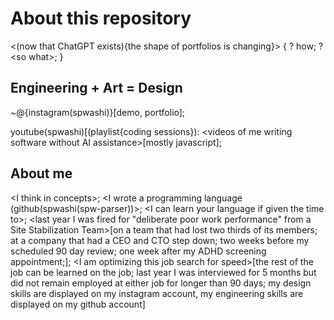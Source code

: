 # About this repository

\<(now that ChatGPT exists){the shape of portfolios is changing}\>
{
    ? how;
    ? \<so what\>;
}

## Engineering + Art = Design
~@{instagram(spwashi)}[demo, portfolio];

youtube(spwashi)[(playlist{coding sessions}): \<videos of me writing software without AI assistance\>[mostly javascript];


## About me
\<I think in concepts\>;
\<I wrote a programming language (github(spwashi(spw-parser))\>;
\<I can learn your language if given the time to\>;
\<last year I was fired for "deliberate poor work performance" from a Site Stabilization Team\>[on a team that had lost two thirds of its members; at a company that had a CEO and CTO step down; two weeks before my scheduled 90 day review; one week after my ADHD screening appointment;];
\<I am optimizing this job search for speed\>[the rest of the job can be learned on the job; last year I was interviewed for 5 months but did not remain employed at either job for longer than 90 days; my design skills are displayed on my instagram account, my engineering skills are displayed on my github account]
